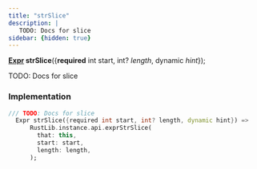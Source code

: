 ```yaml
---
title: "strSlice"
description: |
   TODO: Docs for slice
sidebar: {hidden: true}
---
```

<span class="dart-code"><strong>[Expr] strSlice</strong>({<span class="nobr"><strong>required</strong> int start</span>, <span class="nobr">int? <i>length</i></span>, <span class="nobr">dynamic <i>hint</i></span>});</span>

 TODO: Docs for slice
### Implementation
```dart
/// TODO: Docs for slice
  Expr strSlice({required int start, int? length, dynamic hint}) =>
      RustLib.instance.api.exprStrSlice(
        that: this,
        start: start,
        length: length,
      );
```

[Expr]: /reference/classes/expr
[dynamic]: #